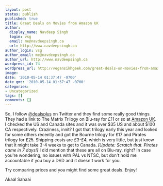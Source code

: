 ```yaml
---
layout: post
status: publish
published: true
title: Great Deals on Movies from Amazon UK
author:
  display_name: Navdeep Singh
  login: vsg
  email: me@navdeepsingh.ca
  url: http://www.navdeepsingh.ca
author_login: vsg
author_email: me@navdeepsingh.ca
author_url: http://www.navdeepsingh.ca
wordpress_id: 74
wordpress_url: http://vegansikhgeek.com/great-deals-on-movies-from-amazon-uk/
image: 
date: '2010-05-14 01:37:47 -0700'
date_gmt: '2010-05-14 01:37:47 -0700'
categories:
- Uncategorized
tags: []
comments: []
---
```

<p>So, I follow <a href="http://twitter.com/dealsplus" target="_blank">@dealsplus</a> on Twitter and they find some really good things. They had a link to The Matrix Trilogy on Blu-ray for &pound;11 or so at <a href="http://amazon.co.uk" target="_blank">Amazon UK</a>. I checked the US and Canada sites and it was over $35 US and about $100 CA respectively. Craziness, innit? I got that trilogy early this year and looked for some others recently and got the Bourne trilogy for &pound;17 and Pirates trilogy for &pound;25. Shipping costs are &pound;3-&pound;4, which is very little, but just know that it might take 3-4 weeks to get to Canada. <em>[Update: Scratch that. Pirates came in 7 days!]</em> I did mention that these are all on Blu-ray, right? In case you're wondering, no issues with PAL vs NTSC, but don't hold me accountable if you buy a DVD and it doesn't work for you.</p>
<p>Try comparing prices and you might find some great deals. Enjoy!</p>
<p>Akaal Sahaai</p>
